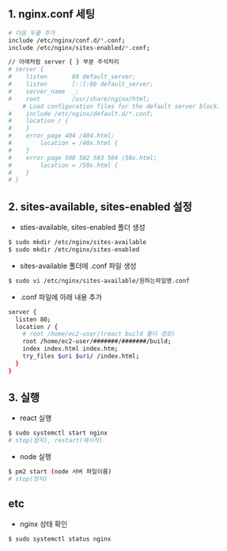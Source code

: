 ## 1. nginx.conf 세팅
```bash
# 다음 두줄 추가
include /etc/nginx/conf.d/*.conf;
include /etc/nginx/sites-enabled/*.conf;

// 아래처럼 server { } 부분 주석처리
# server {
#    listen       80 default_server;
#    listen       [::]:80 default_server;
#    server_name  _;
#    root         /usr/share/nginx/html;
    # Load configuration files for the default server block.
#    include /etc/nginx/default.d/*.conf;
#    location / {
#    }
#    error_page 404 /404.html;
#        location = /40x.html {
#    }
#    error_page 500 502 503 504 /50x.html;
#        location = /50x.html {
#    }
# }
```

## 2. sites-available, sites-enabled 설정
* sties-available, sites-enabled 폴더 생성
```bash
$ sudo mkdir /etc/nginx/sites-available
$ sudo mkdir /etc/nginx/sites-enabled
```
* sites-available 폴더에 .conf 파일 생성
```bash
$ sudo vi /etc/nginx/sites-available/원하는파일명.conf
```
* .conf 파일에 아래 내용 추가
```bash
server {
  listen 80;
  location / {
    # root /home/ec2-user/(react build 폴더 경로) 
    root /home/ec2-user/#######/#######/build;
    index index.html index.htm;
    try_files $uri $uri/ /index.html;
  }
}
```

## 3. 실행
* react 실행
```bash
$ sudo systemctl start nginx
# stop(정지), restart(재시작)
```
* node 실행
```bash
$ pm2 start (node 서버 파일이름)
# stop(정지)
```

## etc
* nginx 상태 확인
```bash
$ sudo systemctl status nginx
```